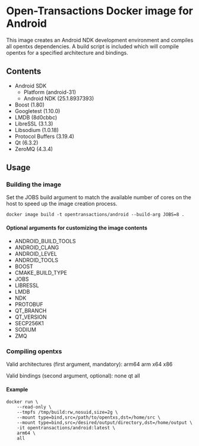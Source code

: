 # Open-Transactions Docker image for Android

This image creates an Android NDK development environment and compiles all opentxs dependencies. A build script is included which will compile opentxs for a specified architecture and bindings.

## Contents

* Android SDK
  * Platform (android-31)
  * Android NDK (25.1.8937393)
* Boost (1.80)
* Googletest (1.10.0)
* LMDB (8d0cbbc)
* LibreSSL (3.1.3)
* Libsodium (1.0.18)
* Protocol Buffers (3.19.4)
* Qt (6.3.2)
* ZeroMQ (4.3.4)

## Usage

### Building the image

Set the JOBS build argument to match the available number of cores on the host to speed up the image creation process.

```
docker image build -t opentransactions/android --build-arg JOBS=8 .
```

#### Optional arguments for customizing the image contents

* ANDROID_BUILD_TOOLS
* ANDROID_CLANG
* ANDROID_LEVEL
* ANDROID_TOOLS
* BOOST
* CMAKE_BUILD_TYPE
* JOBS
* LIBRESSL
* LMDB
* NDK
* PROTOBUF
* QT_BRANCH
* QT_VERSION
* SECP256K1
* SODIUM
* ZMQ

### Compiling opentxs

Valid architectures (first argument, mandatory): arm64 arm x64 x86

Valid bindings (second argument, optional): none qt all


#### Example

```
docker run \
    --read-only \
    --tmpfs /tmp/build:rw,nosuid,size=2g \
    --mount type=bind,src=/path/to/opentxs,dst=/home/src \
    --mount type=bind,src=/desired/output/directory,dst=/home/output \
    -it opentransactions/android:latest \
    arm64 \
    all
```
